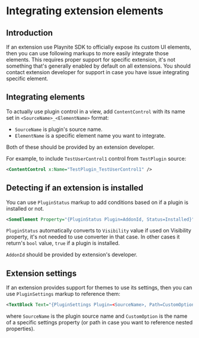 Integrating extension elements
=====================

Introduction
---------------------

If an extension use Playnite SDK to officially expose its custom UI elements, then you can use following markups to more easily integrate those elements. This requires proper support for specific extension, it's not something that's generally enabled by default on all extensions. You should contact extension developer for support in case you have issue integrating specific element.

Integrating elements
---------------------

To actually use plugin control in a view, add `ContentControl` with its name set in `<SourceName>_<ElementName>` format:

- `SourceName` is plugin's source name.
- `ElementName` is a specific element name you want to integrate.

Both of these should be provided by an extension developer.

For example, to include `TestUserControl1` control from `TestPlugin` source:

```xml
<ContentControl x:Name="TestPlugin_TestUserControl1" />
```

Detecting if an extension is installed
---------------------

You can use `PluginStatus` markup to add conditions based on if a plugin is installed or not.

```xml
<SomeElement Property="{PluginStatus Plugin=AddonId, Status=Installed}" />
```

`PluginStatus` automatically converts to `Visibility` value if used on Visibility property, it's not needed to use converter in that case. In other cases it return's `bool` value, `true` if a plugin is installed.

`AddonId` should be provided by extension's developer.

Extension settings
---------------------

If an extension provides support for themes to use its settings, then you can use `PluginSettings` markup to reference them:

```xml
<TextBlock Text="{PluginSettings Plugin=<SourceName>, Path=CustomOption}" />
```

where `SourceName` is the plugin source name and `CustomOption` is the name of a specific settings property (or path in case you want to reference nested properties).